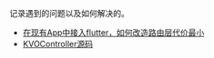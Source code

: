 
记录遇到的问题以及如何解决的。


* [在现有App中接入flutter，如何改造路由层代价最小](在现有App中接入flutter，如何改造路由层代价最小.md)
*  [KVOController源码](kvoController源码.md)

